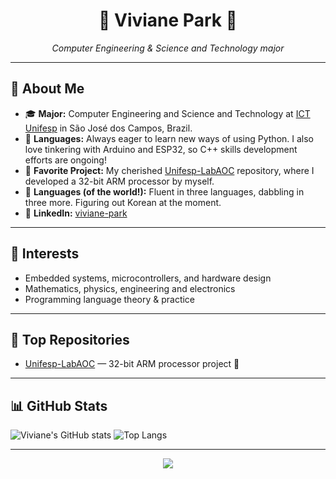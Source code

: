 <h1 align="center">🌸 Viviane Park 🌾</h1>
<p align="center">
  <em>
    Computer Engineering & Science and Technology major
  </em>
</p>

---

## 🌿 About Me

- 🎓 **Major:** Computer Engineering and Science and Technology at [ICT Unifesp](https://www.unifesp.br/campus/sjc/) in São José dos Campos, Brazil.
- 🐍 **Languages:** Always eager to learn new ways of using Python. I also love tinkering with Arduino and ESP32, so C++ skills development efforts are ongoing!
- 💾 **Favorite Project:** My cherished [Unifesp-LabAOC](https://github.com/parkvivi/Unifesp-LabAOC) repository, where I developed a 32-bit ARM processor by myself.
- 🌺 **Languages (of the world!):** Fluent in three languages, dabbling in three more. Figuring out Korean at the moment.
- 🌻 **LinkedIn:** [viviane-park](https://www.linkedin.com/in/viviane-park)

---

## 🌸 Interests

- Embedded systems, microcontrollers, and hardware design
- Mathematics, physics, engineering and electronics
- Programming language theory & practice

---

## 🌼 Top Repositories

- [Unifesp-LabAOC](https://github.com/parkvivi/Unifesp-LabAOC) — 32-bit ARM processor project 🌟

---

## 📊 GitHub Stats

![Viviane's GitHub stats](https://github-readme-stats.vercel.app/api?username=parkvivi&show_icons=true&theme=rose_pine)
![Top Langs](https://github-readme-stats.vercel.app/api/top-langs/?username=parkvivi&layout=compact&theme=rose_pine)

---

<p align="center">
  <img src="https://capsule-render.vercel.app/api?type=waving&color=92c7a3&height=120&section=footer"/>
</p>
